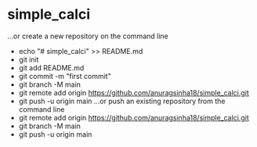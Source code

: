 # simple_calci

…or create a new repository on the command line
- echo "# simple_calci" >> README.md
- git init
- git add README.md
- git commit -m "first commit"
- git branch -M main
- git remote add origin https://github.com/anuragsinha18/simple_calci.git
- git push -u origin main
…or push an existing repository from the command line
- git remote add origin https://github.com/anuragsinha18/simple_calci.git
- git branch -M main
- git push -u origin main
